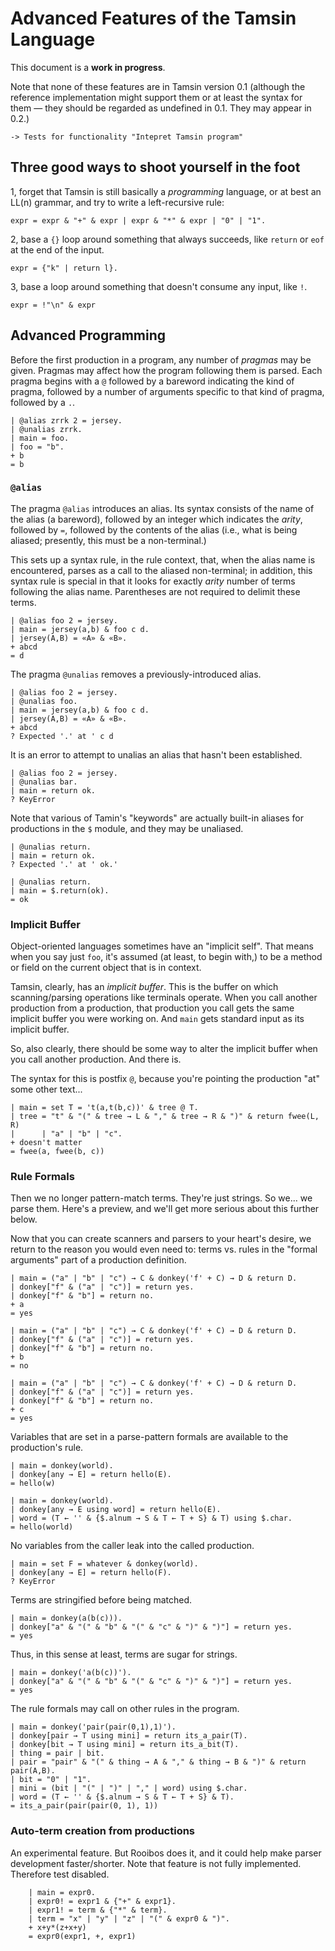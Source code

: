 Advanced Features of the Tamsin Language
========================================

This document is a **work in progress**.

Note that none of these features are in Tamsin version 0.1 (although the
reference implementation might support them or at least the syntax for
them — they should be regarded as undefined in 0.1.  They may appear in
0.2.)

    -> Tests for functionality "Intepret Tamsin program"

Three good ways to shoot yourself in the foot
---------------------------------------------
    
1, forget that Tamsin is still basically a *programming* language, or at
best an LL(n) grammar, and try to write a left-recursive rule:
    
    expr = expr & "+" & expr | expr & "*" & expr | "0" | "1".

2, base a `{}` loop around something that always succeeds, like `return` or
`eof` at the end of the input.

    expr = {"k" | return l}.
    
3, base a loop around something that doesn't consume any input, like `!`.

    expr = !"\n" & expr

Advanced Programming
--------------------

Before the first production in a program, any number of _pragmas_ may be
given.  Pragmas may affect how the program following them is parsed.
Each pragma begins with a `@` followed by a bareword indicating the
kind of pragma, followed by a number of arguments specific to that kind
of pragma, followed by a `.`.

    | @alias zrrk 2 = jersey.
    | @unalias zrrk.
    | main = foo.
    | foo = "b".
    + b
    = b

### `@alias` ###

The pragma `@alias` introduces an alias.  Its syntax consists of the
name of the alias (a bareword), followed by an integer which indicates
the _arity_, followed by `=`, followed by the contents of the alias
(i.e., what is being aliased; presently, this must be a non-terminal.)

This sets up a syntax rule, in the rule context, that, when the alias
name is encountered, parses as a call to the aliased non-terminal; in
addition, this syntax rule is special in that it looks for exactly
_arity_ number of terms following the alias name.  Parentheses are not
required to delimit these terms.

    | @alias foo 2 = jersey.
    | main = jersey(a,b) & foo c d.
    | jersey(A,B) = «A» & «B».
    + abcd
    = d

The pragma `@unalias` removes a previously-introduced alias.

    | @alias foo 2 = jersey.
    | @unalias foo.
    | main = jersey(a,b) & foo c d.
    | jersey(A,B) = «A» & «B».
    + abcd
    ? Expected '.' at ' c d

It is an error to attempt to unalias an alias that hasn't been established.

    | @alias foo 2 = jersey.
    | @unalias bar.
    | main = return ok.
    ? KeyError

Note that various of Tamin's "keywords" are actually built-in aliases for
productions in the `$` module, and they may be unaliased.

    | @unalias return.
    | main = return ok.
    ? Expected '.' at ' ok.'

    | @unalias return.
    | main = $.return(ok).
    = ok

### Implicit Buffer ###

Object-oriented languages sometimes have an "implicit self".  That means
when you say just `foo`, it's assumed (at least, to begin with,) to be a
method or field on the current object that is in context.

Tamsin, clearly, has an _implicit buffer_.  This is the buffer on which
scanning/parsing operations like terminals operate.  When you call another
production from a production, that production you call gets the same
implicit buffer you were working on.  And `main` gets standard input as
its implicit buffer.

So, also clearly, there should be some way to alter the implicit buffer
when you call another production.  And there is.

The syntax for this is postfix `@`, because you're pointing the production
"at" some other text...

    | main = set T = 't(a,t(b,c))' & tree @ T.
    | tree = "t" & "(" & tree → L & "," & tree → R & ")" & return fwee(L, R)
    |      | "a" | "b" | "c".
    + doesn't matter
    = fwee(a, fwee(b, c))

### Rule Formals ###

Then we no longer pattern-match terms.  They're just strings.  So we... we
parse them.  Here's a preview, and we'll get more serious about this further
below.

Now that you can create scanners and parsers to your heart's desire, we
return to the reason you would even need to: terms vs. rules in the
"formal arguments" part of a production definition.

    | main = ("a" | "b" | "c") → C & donkey('f' + C) → D & return D.
    | donkey["f" & ("a" | "c")] = return yes.
    | donkey["f" & "b"] = return no.
    + a
    = yes

    | main = ("a" | "b" | "c") → C & donkey('f' + C) → D & return D.
    | donkey["f" & ("a" | "c")] = return yes.
    | donkey["f" & "b"] = return no.
    + b
    = no

    | main = ("a" | "b" | "c") → C & donkey('f' + C) → D & return D.
    | donkey["f" & ("a" | "c")] = return yes.
    | donkey["f" & "b"] = return no.
    + c
    = yes

Variables that are set in a parse-pattern formals are available to
the production's rule.

    | main = donkey(world).
    | donkey[any → E] = return hello(E).
    = hello(w)

    | main = donkey(world).
    | donkey[any → E using word] = return hello(E).
    | word = (T ← '' & {$.alnum → S & T ← T + S} & T) using $.char.
    = hello(world)

No variables from the caller leak into the called production.

    | main = set F = whatever & donkey(world).
    | donkey[any → E] = return hello(F).
    ? KeyError

Terms are stringified before being matched.

    | main = donkey(a(b(c))).
    | donkey["a" & "(" & "b" & "(" & "c" & ")" & ")"] = return yes.
    = yes

Thus, in this sense at least, terms are sugar for strings.

    | main = donkey('a(b(c))').
    | donkey["a" & "(" & "b" & "(" & "c" & ")" & ")"] = return yes.
    = yes

The rule formals may call on other rules in the program.

    | main = donkey('pair(pair(0,1),1)').
    | donkey[pair → T using mini] = return its_a_pair(T).
    | donkey[bit → T using mini] = return its_a_bit(T).
    | thing = pair | bit.
    | pair = "pair" & "(" & thing → A & "," & thing → B & ")" & return pair(A,B).
    | bit = "0" | "1".
    | mini = (bit | "(" | ")" | "," | word) using $.char.
    | word = (T ← '' & {$.alnum → S & T ← T + S} & T).
    = its_a_pair(pair(pair(0, 1), 1))

### Auto-term creation from productions ###

An experimental feature.  But Rooibos does it, and it could help make
parser development faster/shorter.  Note that feature is not fully implemented.
Therefore test disabled.

        | main = expr0.
        | expr0! = expr1 & {"+" & expr1}.
        | expr1! = term & {"*" & term}.
        | term = "x" | "y" | "z" | "(" & expr0 & ")".
        + x+y*(z+x+y)
        = expr0(expr1, +, expr1)
